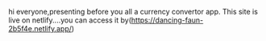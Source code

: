 hi everyone,presenting before you all a currency convertor app.
This site is live on netlify....you can access it by(https://dancing-faun-2b5f4e.netlify.app/)
